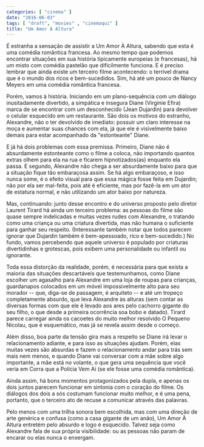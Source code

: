 ```yaml
---
categories: [ "cinema" ]
date: "2016-06-03"
tags: [ "draft", "movies" , "cinemaqui" ]
title: "Um Amor À Altura"
---
```

É estranha a sensação de assistir a Um Amor À Altura, sabendo que esta
é uma comédia romântica francesa. Ao mesmo tempo que podemos encontrar
situações em sua história tipicamente europeias (e francesas), há
um misto com comédia pastelão que dificilmente funciona. E é preciso
lembrar que ainda existe um terceiro filme acontecendo: o terrível
drama que é o mundo dos ricos e bem-sucedidos. Sim, há até um pouco
de Nancy Meyers em uma comédia romântica francesa.

Porém, vamos à história. Iniciando em um plano-sequência com um
diálogo inusitadamente divertido, a simpática e insegura Diane (Virginie
Efira) marca de se encontrar com um desconhecido (Jean Dujardin) para
devolver o celular esquecido em um restaurante. São dois os motivos
do estranho, Alexandre, não o ter devolvido de imediato: possuir um
claro interesse na moça e aumentar suas chances com ela, já que ele é
visivelmente baixo demais para estar acompanhado da "estonteante" Diane.

E já há dois problemas com essa premissa. Primeiro, Diane não é
absurdamente estonteante como o filme a coloca, não importando quantos
extras olhem para ela na rua e ficarem hipnotizados(as) enquanto ela
passa. E segundo, Alexandre não chega a ser absurdamente baixo para
que a situação fique tão embaraçosa assim. Se há algo embaraçoso,
e isso nunca some, é o efeito visual para que essa mágica fosse feita
em Dujardin; não por ela ser mal-feita, pois até é eficiente, mas
por fazê-la em um ator de estatura normal, e não utilizando um ator
baixo por natureza.

Mas, continuando: junto desse encontro e do universo proposto pelo diretor
Laurent Tirard há ainda um terceiro problema: as pessoas do filme são
quase sempre indelicadas e muitas vezes rudes com Alexandre, o tratando
como uma criança ou uma criatura divertida, mas não humana o suficiente
para ganhar seu respeito. (Interessante também notar que todos parecem
ignorar que Dujardin também é bem-apessoado, rico e bem-sucedido.) No
fundo, vamos percebendo que aquele universo é populado por criaturas
divertidinhas e grotescas, pois exibem uma personalidade ou infantil ou
ignorante.

Toda essa distorção da realidade, porém, é necessária para que
exista a maioria das situações descartáveis que testemunhamos,
como Diane escolher um agasalho para Alexandre em uma loja de roupas
para crianças, guardanapos colocados em um móvel impossivelmente alto
para seu morador -- que, diga-se de passagem, é arquiteto -- e até um
tropeço completamente absurdo, que leva Alexandre às alturas (sem contar
as diversas formas com que ele é levado aos ares pelo cachorro gigante do
seu filho, o que desde a primeira ocorrência soa bobo e datado). Tirard
parece carregar ainda os cacoetes do muito melhor resolvido O Pequeno
Nicolau, que é esquemático, mas já se revela assim desde o começo.

Além disso, boa parte da tensão gira mais a respeito se Diane irá levar
o relacionamento adiante, e para isso as situações ajudam. Porém,
elas muitas vezes são absurdas e fazem o relacionamento andar para
trás sem mais nem menos, e quando Diane vai conversar com a mãe sobre
algo importante, a mãe está no volante, o que gera uma sequência que
você veria em Corra que a Polícia Vem Aí (se ele fosse uma comédia
romântica).

Ainda assim, há bons momentos protagonizados pela dupla, e apenas os
dois juntos parecem funcionar em sintonia com o coração do filme. Os
diálogos dos dois a sós costumam funcionar muito melhor, e é uma pena,
portanto, que o terceiro ato de recuse a comunicar através das palavras.

Pelo menos com uma trilha sonora bem escolhida, mas com uma direção
de arte genérica e confusa (como a casa gigante de um anão), Um Amor
À Altura entretém pelo absurdo e logo é esquecido. Talvez seja como
Alexandre fala de sua própria visibilidade: ou as pessoas não param
de encarar ou elas nunca o enxergam.
